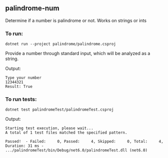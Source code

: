 ## palindrome-num
Determine if a number is palindrome or not. Works on strings or ints

### To run:
```
dotnet run --project palindrome/palindrome.csproj
```
Provide a number through standard input, which will be analyzed as a string.

Output:
```
Type your number
12344321
Result: True
```

### To run tests: 
```
dotnet test palindromeTest/palindromeTest.csproj
```
Output:
```
Starting test execution, please wait...
A total of 1 test files matched the specified pattern.

Passed!  - Failed:     0, Passed:     4, Skipped:     0, Total:     4, Duration: 31 ms - .../palindromeTest/bin/Debug/net6.0/palindromeTest.dll (net6.0)
```
